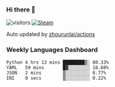 ### Hi there 👋

![visitors](https://visitor-badge.glitch.me/badge?page_id=zhourunlai)
[![Steam](https://img.shields.io/badge/dynamic/json?label=Steam&query=%24.data.totalSubs&url=https%3A%2F%2Fapi.spencerwoo.com%2Fsubstats%2F%3Fsource%3DsteamGames%26queryKey%3D76561198285156854&suffix=%20Games&logo=steam&labelColor=134375&color=0b1a37&longCache=true)](http://steamcommunity.com/profiles/76561198285156854)

Auto updated by <a href="https://github.com/zhourunlai/zhourunlai/actions" target="_blank">zhourunlai/actions</a>

### Weekly Languages Dashboard

<!--PART:wakatime-->
```text
Python 4 hrs 13 mins ████████▒░ 80.33%
YAML   59 mins       █▓░░░░░░░░ 18.68%
JSON   2 mins        ▒░░░░░░░░░ 0.77%
INI    0 secs        ▒░░░░░░░░░ 0.22%
```
<!--PART:wakatime-->
